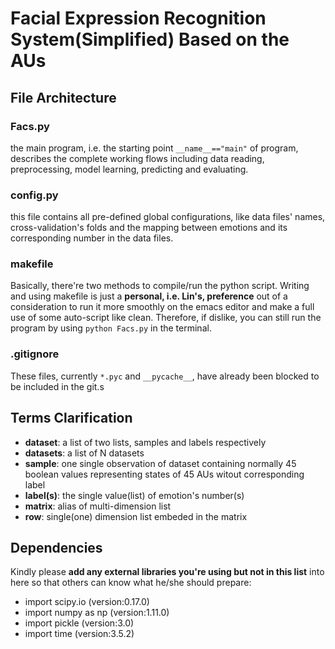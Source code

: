 # Facial Expression Recognition System(Simplified) Based on the AUs

## File Architecture
### Facs.py
the main program, i.e. the starting point  `__name__=="main"` of program, describes the complete working flows including data reading, preprocessing, model learning, predicting and evaluating.

### config.py
this file contains all pre-defined global configurations, like data files' names, cross-validation's folds and the mapping between emotions and its corresponding number in the data files.

### makefile
Basically, there're two methods to compile/run the python script. Writing and using makefile is just a **personal, i.e. Lin's, preference** out of a consideration to run it more smoothly on the emacs editor and make a full use of some auto-script like clean. Therefore, if dislike, you can still run the program by using `python Facs.py` in the terminal.

### .gitignore
These files, currently `*.pyc` and `__pycache__`, have already been blocked to be included in the git.s 

## Terms Clarification 
* **dataset**: a list of two lists, samples and labels respectively
* **datasets**: a list of N datasets
* **sample**: one single observation of dataset containing normally 45 boolean values representing states of 45 AUs witout corresponding label
* **label(s)**: the single value(list) of emotion's number(s)
* **matrix**: alias of multi-dimension list
* **row**: single(one) dimension list embeded in the matrix

## Dependencies

Kindly please **add any external libraries you're using but not in this list** into here so that others can know what he/she should prepare:

* import scipy.io (version:0.17.0)
* import numpy as np (version:1.11.0)
* import pickle (version:3.0)
* import time (version:3.5.2)